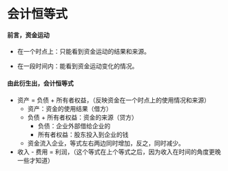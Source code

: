 # 会计恒等式

#### 前言，资金运动

* 在一个时点上：只能看到资金运动的结果和来源。

* 在一段时间内：能看到资金运动变化的情况。

  

#### 由此衍生出，会计恒等式

* 资产 = 负债 + 所有者权益，（反映资金在一个时点上的使用情况和来源）
  * 资产：资金的使用结果（借方）
  * 负债 + 所有者权益：资金的来源（贷方）
    * 负债：企业外部借给企业的
    * 所有者权益：股东投入到企业的钱
  * 资金流入企业，等式左右两边同时增加，反之，同时减少。
* 收入 - 费用 = 利润，（这个等式在上个等式之后，因为收入在时间的角度更晚一些才知道）





